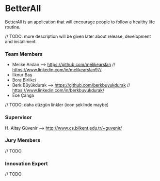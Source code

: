 # BetterAll #
BetterAll is an application that will encourage people to follow a healthy life routine.

// TODO: more description will be given later about release, development and installment.

### Team Members
- Melike Arslan --> https://github.com/melikearslan // https://www.linkedin.com/in/melikearslan97/
- İlknur Baş
- Bora Birlikci
- Berk Büyükdurak --> https://github.com/berkbuyukdurak // https://www.linkedin.com/in/berkbuyukdurak/
- Ece Çanga

// TODO: daha düzgün linkler (icon şeklinde maybe)

### Supervisor
H. Altay Güvenir --> http://www.cs.bilkent.edu.tr/~guvenir/

### Jury Members

// TODO

### Innovation Expert

// TODO
